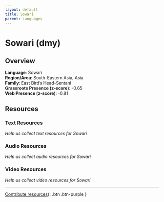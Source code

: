```yaml
---
layout: default
title: Sowari
parent: Languages
---
```


# Sowari (dmy)

## Overview

**Language**: Sowari  
**Region/Area**: South-Eastern Asia, Asia  
**Family**: East Bird’s Head-Sentani  
**Grassroots Presence (z-score)**: -0.65  
**Web Presence (z-score)**: -0.81  

## Resources

### Text Resources
*Help us collect text resources for Sowari*

### Audio Resources
*Help us collect audio resources for Sowari*

### Video Resources
*Help us collect video resources for Sowari*

---

[Contribute resources](https://forms.office.com/e/1SfLJx3u1r){: .btn .btn-purple }
